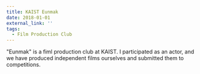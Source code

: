 ```yaml
---
title: KAIST Eunmak
date: 2018-01-01
external_link: ''
tags:
  - Film Production Club
---
```


"Eunmak" is a fiml production club at KAIST. I participated as an actor, and we have produced independent films ourselves and submitted them to competitions. 


<!--more-->
